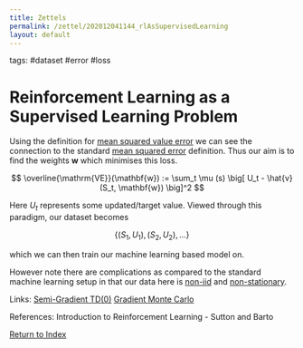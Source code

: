 ```yaml
---
title: Zettels
permalink: /zettel/202012041144_rlAsSupervisedLearning
layout: default
---
```

tags: #dataset #error #loss

# Reinforcement Learning as a Supervised Learning Problem

Using the definition for [mean squared value error](202012032202_meanSquaredValueError) we can see
the connection to the standard [mean squared error](TODO) definition.
Thus our aim is to find the weights $\mathbf{w}$ which minimises this loss. 

$$
\overline{\mathrm{VE}}(\mathbf{w}) := \sum_t \mu (s) \big[ U_t - \hat{v}(S_t, \mathbf{w}) \big]^2
$$

Here $U_t$ represents some updated/target value. Viewed through this 
paradigm, our dataset becomes 

$$
\big\{ (S_1, U_1), (S_2, U_2), \dots \big\}
$$

which we can then train our machine learning based model on.

However note there are complications as compared to the standard machine learning 
setup in that our data here is [non-iid](202012241510_sampleDefinition) and [non-stationary](TODO).


Links: [Semi-Gradient TD(0)](202012032232_semigradientTDZero) [Gradient Monte Carlo](202012032231_gradientMonteCarlo)

References: Introduction to Reinforcement Learning - Sutton and Barto

[Return to Index](index)